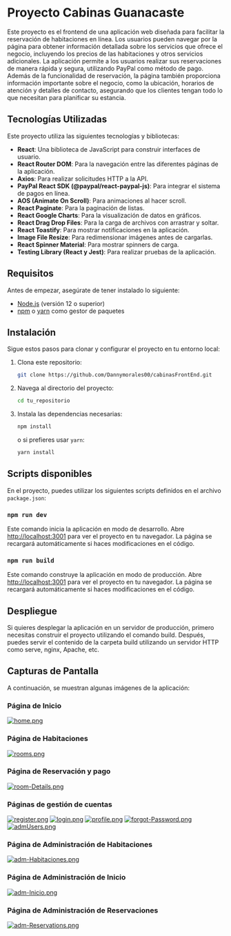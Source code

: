 # Proyecto Cabinas Guanacaste

Este proyecto es el frontend de una aplicación web diseñada para facilitar la reservación de habitaciones en línea. 
Los usuarios pueden navegar por la página para obtener información detallada sobre los servicios que ofrece el negocio, incluyendo los precios de las habitaciones y otros servicios adicionales.
La aplicación permite a los usuarios realizar sus reservaciones de manera rápida y segura, utilizando PayPal como método de pago. 
Además de la funcionalidad de reservación, la página también proporciona información importante sobre el negocio, como la ubicación, horarios de atención y 
detalles de contacto, asegurando que los clientes tengan todo lo que necesitan para planificar su estancia.

## Tecnologías Utilizadas

Este proyecto utiliza las siguientes tecnologías y bibliotecas:

- **React**: Una biblioteca de JavaScript para construir interfaces de usuario.
- **React Router DOM**: Para la navegación entre las diferentes páginas de la aplicación.
- **Axios**: Para realizar solicitudes HTTP a la API.
- **PayPal React SDK (@paypal/react-paypal-js)**: Para integrar el sistema de pagos en línea.
- **AOS (Animate On Scroll)**: Para animaciones al hacer scroll.
- **React Paginate**: Para la paginación de listas.
- **React Google Charts**: Para la visualización de datos en gráficos.
- **React Drag Drop Files**: Para la carga de archivos con arrastrar y soltar.
- **React Toastify**: Para mostrar notificaciones en la aplicación.
- **Image File Resize**: Para redimensionar imágenes antes de cargarlas.
- **React Spinner Material**: Para mostrar spinners de carga.
- **Testing Library (React y Jest)**: Para realizar pruebas de la aplicación.

## Requisitos

Antes de empezar, asegúrate de tener instalado lo siguiente:

- [Node.js](https://nodejs.org/) (versión 12 o superior)
- [npm](https://www.npmjs.com/) o [yarn](https://yarnpkg.com/) como gestor de paquetes

## Instalación

Sigue estos pasos para clonar y configurar el proyecto en tu entorno local:

1. Clona este repositorio:

    ```bash
    git clone https://github.com/Dannymorales00/cabinasFrontEnd.git
    ```

2. Navega al directorio del proyecto:

    ```bash
    cd tu_repositorio
    ```

3. Instala las dependencias necesarias:

    ```bash
    npm install
    ```

    o si prefieres usar `yarn`:

    ```bash
    yarn install
    ```

## Scripts disponibles
En el proyecto, puedes utilizar los siguientes scripts definidos en el archivo `package.json`:

### `npm run dev`

Este comando inicia la aplicación en modo de desarrollo. Abre [http://localhost:3001](http://localhost:3001) para ver el proyecto en tu navegador. La página se recargará automáticamente si haces modificaciones en el código.

### `npm run build`

Este comando construye la aplicación en modo de producción. Abre [http://localhost:3001](http://localhost:3001) para ver el proyecto en tu navegador. La página se recargará automáticamente si haces modificaciones en el código.

## Despliegue
Si quieres desplegar la aplicación en un servidor de producción, primero necesitas construir el proyecto utilizando el comando build. 
Después, puedes servir el contenido de la carpeta build utilizando un servidor HTTP como serve, nginx, Apache, etc.

## Capturas de Pantalla
A continuación, se muestran algunas imágenes de la aplicación:

### Página de Inicio
[![home.png](https://i.postimg.cc/nhZYn38L/home.png)](https://postimg.cc/VdGbRBky)

### Página de Habitaciones
[![rooms.png](https://i.postimg.cc/pXVz7pK9/rooms.png)](https://postimg.cc/py7m5VGx)

### Página de Reservación y pago
[![room-Details.png](https://i.postimg.cc/jjTsgJJm/room-Details.png)](https://postimg.cc/Wd9Ltz8w)

### Páginas de gestión de cuentas
[![register.png](https://i.postimg.cc/pXxMttd5/register.png)](https://postimg.cc/G9M5kVGb)
[![login.png](https://i.postimg.cc/251Pxk0M/login.png)](https://postimg.cc/v1dqYsFt)
[![profile.png](https://i.postimg.cc/ZqXX7GgR/profile.png)](https://postimg.cc/CZHvdQwT)
[![forgot-Password.png](https://i.postimg.cc/651cfdF6/forgot-Password.png)](https://postimg.cc/crwfs8sP)
[![admUsers.png](https://i.postimg.cc/1X30ptHN/admUsers.png)](https://postimg.cc/JDSB8RS1)

### Página de Administración de Habitaciones
[![adm-Habitaciones.png](https://i.postimg.cc/4dBVNGg4/adm-Habitaciones.png)](https://postimg.cc/47HmBryj)

### Página de Administración de Inicio
[![adm-Inicio.png](https://i.postimg.cc/YCYFLYHs/adm-Inicio.png)](https://postimg.cc/yD6xwJWm)

### Página de Administración de Reservaciones
[![adm-Reservations.png](https://i.postimg.cc/WzxDhbfV/adm-Reservations.png)](https://postimg.cc/4Hb40Zg2)

